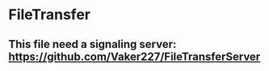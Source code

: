 # FileTransfer

## This file need a signaling server: https://github.com/Vaker227/FileTransferServer
